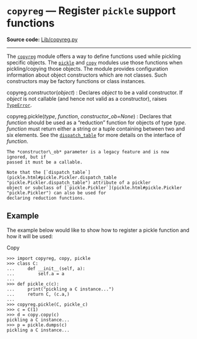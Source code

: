 `copyreg` — Register `pickle` support functions
===============================================

**Source code:** [Lib/copyreg.py](https://github.com/python/cpython/tree/3.13/Lib/copyreg.py)

---

The [`copyreg`](#module-copyreg "copyreg: Register pickle support functions.") module offers a way to define functions used while pickling
specific objects. The [`pickle`](pickle.html#module-pickle "pickle: Convert Python objects to streams of bytes and back.") and [`copy`](copy.html#module-copy "copy: Shallow and deep copy operations.") modules use those functions
when pickling/copying those objects. The module provides configuration
information about object constructors which are not classes.
Such constructors may be factory functions or class instances.

copyreg.constructor(*object*)
:   Declares *object* to be a valid constructor. If *object* is not callable (and
    hence not valid as a constructor), raises [`TypeError`](exceptions.html#TypeError "TypeError").

copyreg.pickle(*type*, *function*, *constructor\_ob=None*)
:   Declares that *function* should be used as a “reduction” function for objects
    of type *type*. *function* must return either a string or a tuple
    containing between two and six elements. See the [`dispatch_table`](pickle.html#pickle.Pickler.dispatch_table "pickle.Pickler.dispatch_table")
    for more details on the interface of *function*.

    The *constructor\_ob* parameter is a legacy feature and is now ignored, but if
    passed it must be a callable.

    Note that the [`dispatch_table`](pickle.html#pickle.Pickler.dispatch_table "pickle.Pickler.dispatch_table") attribute of a pickler
    object or subclass of [`pickle.Pickler`](pickle.html#pickle.Pickler "pickle.Pickler") can also be used for
    declaring reduction functions.

Example
-------

The example below would like to show how to register a pickle function and how
it will be used:

Copy

```
>>> import copyreg, copy, pickle
>>> class C:
...     def __init__(self, a):
...         self.a = a
...
>>> def pickle_c(c):
...     print("pickling a C instance...")
...     return C, (c.a,)
...
>>> copyreg.pickle(C, pickle_c)
>>> c = C(1)
>>> d = copy.copy(c)
pickling a C instance...
>>> p = pickle.dumps(c)
pickling a C instance...

```